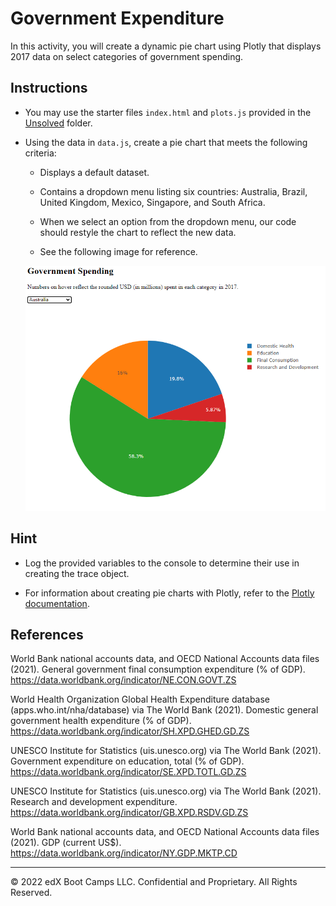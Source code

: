 # Government Expenditure

In this activity, you will create a dynamic pie chart using Plotly that displays 2017 data on select categories of government spending.

## Instructions

* You may use the starter files `index.html` and `plots.js` provided in the [Unsolved](Unsolved) folder.

* Using the data in `data.js`, create a pie chart that meets the following criteria:

    * Displays a default dataset.

    * Contains a dropdown menu listing six countries: Australia, Brazil, United Kingdom, Mexico, Singapore, and South Africa.

    * When we select an option from the dropdown menu, our code should restyle the chart to reflect the new data.

    * See the following image for reference.

    ![Images/pie01.png](Images/pie01.png)

## Hint

* Log the provided variables to the console to determine their use in creating the trace object.

* For information about creating pie charts with Plotly, refer to the [Plotly documentation](https://plotly.com/javascript/pie-charts/).

## References

World Bank national accounts data, and OECD National Accounts data files (2021). General government final consumption expenditure (% of GDP). <https://data.worldbank.org/indicator/NE.CON.GOVT.ZS>

World Health Organization Global Health Expenditure database (apps.who.int/nha/database) via The World Bank (2021). Domestic general government health expenditure (% of GDP). <https://data.worldbank.org/indicator/SH.XPD.GHED.GD.ZS>

UNESCO Institute for Statistics (uis.unesco.org) via The World Bank (2021). Government expenditure on education, total (% of GDP). <https://data.worldbank.org/indicator/SE.XPD.TOTL.GD.ZS>

UNESCO Institute for Statistics (uis.unesco.org) via The World Bank (2021). Research and development expenditure. <https://data.worldbank.org/indicator/GB.XPD.RSDV.GD.ZS>

World Bank national accounts data, and OECD National Accounts data files (2021). GDP (current US$). <https://data.worldbank.org/indicator/NY.GDP.MKTP.CD>

---

© 2022 edX Boot Camps LLC. Confidential and Proprietary. All Rights Reserved.
